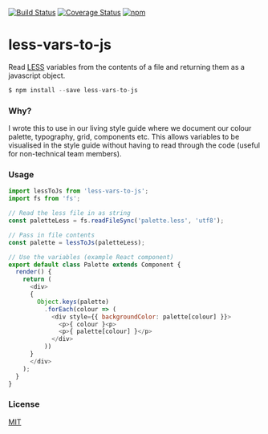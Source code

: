 [![Build Status](https://img.shields.io/travis/mjt01/less-vars-to-js/master.svg?style=flat-square)](https://travis-ci.org/mjt01/less-vars-to-js)
[![Coverage Status](https://img.shields.io/coveralls/mjt01/less-vars-to-js.svg?style=flat-square)](https://coveralls.io/github/mjt01/less-vars-to-js?branch=master)
[![npm](https://img.shields.io/npm/v/less-vars-to-js.svg?style=flat-square)](https://www.npmjs.com/package/less-vars-to-js)
# less-vars-to-js
Read [LESS](http://lesscss.org/) variables from the contents of a file and returning them as a javascript object.
```js
$ npm install --save less-vars-to-js
```

### Why?
I wrote this to use in our living style guide where we document our colour palette, typography, grid, components etc. This allows variables to be visualised in the style guide without having to read through the code (useful for non-technical team members).

### Usage
```js
import lessToJs from 'less-vars-to-js';
import fs from 'fs';

// Read the less file in as string
const paletteLess = fs.readFileSync('palette.less', 'utf8');

// Pass in file contents
const palette = lessToJs(paletteLess);

// Use the variables (example React component)
export default class Palette extends Component {
  render() {
    return (
      <div>
      {
        Object.keys(palette)
          .forEach(colour => (
            <div style={{ backgroundColor: palette[colour] }}>
              <p>{ colour }<p>
              <p>{ palette[colour] }</p>
            </div>
          ))
      }
      </div>
    );
  }
}
```

### License

[MIT](http://mjt01.mit-license.org)
